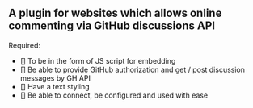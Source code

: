 ## A plugin for websites which allows online commenting via GitHub discussions API
Required:
- [] To be in the form of JS script for embedding
- [] Be able to provide GitHub authorization and get / post discussion messages by GH API
- [] Have a text styling
- [] Be able to connect, be configured and used with ease